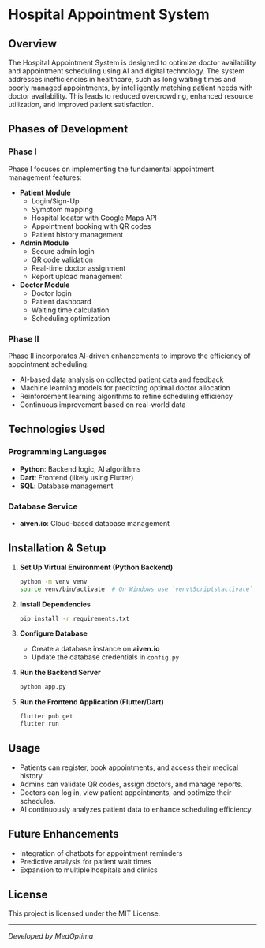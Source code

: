 # Hospital Appointment System

## Overview
The Hospital Appointment System is designed to optimize doctor availability and appointment scheduling using AI and digital technology. The system addresses inefficiencies in healthcare, such as long waiting times and poorly managed appointments, by intelligently matching patient needs with doctor availability. This leads to reduced overcrowding, enhanced resource utilization, and improved patient satisfaction.

## Phases of Development

### **Phase I**
Phase I focuses on implementing the fundamental appointment management features:
- **Patient Module**
  - Login/Sign-Up
  - Symptom mapping
  - Hospital locator with Google Maps API
  - Appointment booking with QR codes
  - Patient history management
- **Admin Module**
  - Secure admin login
  - QR code validation
  - Real-time doctor assignment
  - Report upload management
- **Doctor Module**
  - Doctor login
  - Patient dashboard
  - Waiting time calculation
  - Scheduling optimization

### **Phase II**
Phase II incorporates AI-driven enhancements to improve the efficiency of appointment scheduling:
- AI-based data analysis on collected patient data and feedback
- Machine learning models for predicting optimal doctor allocation
- Reinforcement learning algorithms to refine scheduling efficiency
- Continuous improvement based on real-world data

## Technologies Used

### **Programming Languages**
- **Python**: Backend logic, AI algorithms
- **Dart**: Frontend (likely using Flutter)
- **SQL**: Database management

### **Database Service**
- **aiven.io**: Cloud-based database management

## Installation & Setup

1. **Set Up Virtual Environment (Python Backend)**
   ```bash
   python -m venv venv
   source venv/bin/activate  # On Windows use `venv\Scripts\activate`
   ```

2. **Install Dependencies**
   ```bash
   pip install -r requirements.txt
   ```

3. **Configure Database**
   - Create a database instance on **aiven.io**
   - Update the database credentials in `config.py`

4. **Run the Backend Server**
   ```bash
   python app.py
   ```

5. **Run the Frontend Application (Flutter/Dart)**
   ```bash
   flutter pub get
   flutter run
   ```

## Usage
- Patients can register, book appointments, and access their medical history.
- Admins can validate QR codes, assign doctors, and manage reports.
- Doctors can log in, view patient appointments, and optimize their schedules.
- AI continuously analyzes patient data to enhance scheduling efficiency.

## Future Enhancements
- Integration of chatbots for appointment reminders
- Predictive analysis for patient wait times
- Expansion to multiple hospitals and clinics

## License
This project is licensed under the MIT License.

---
*Developed by MedOptima*

